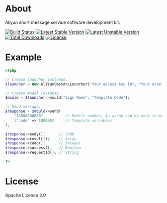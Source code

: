 # About #

Aliyun short message service software development kit.

[![Build Status](https://travis-ci.org/edoger/aliyun-sms-sdk.svg?branch=master)](https://travis-ci.org/edoger/aliyun-sms-sdk)
[![Latest Stable Version](https://poser.pugx.org/edoger/aliyun-sms-sdk/v/stable)](https://packagist.org/packages/edoger/aliyun-sms-sdk)
[![Latest Unstable Version](https://poser.pugx.org/edoger/aliyun-sms-sdk/v/unstable)](https://packagist.org/packages/edoger/aliyun-sms-sdk)
[![Total Downloads](https://poser.pugx.org/edoger/aliyun-sms-sdk/downloads)](https://packagist.org/packages/edoger/aliyun-sms-sdk)
[![License](https://poser.pugx.org/edoger/aliyun-sms-sdk/license)](https://packagist.org/packages/edoger/aliyun-sms-sdk)

# Example #
```php
<?php

// Create launcher instanse.
$launcher = new AliYunSmsSdk\Launcher("Your access key ID", "Your access secret");

// Create model instanse.
$mould = $launcher->mould("Sign Name", "Template Code");

// Send message.
$response = $mould->send(
    "18888888888",         // Mobile number, An array can be sent to multiple numbers.
    ["code" => 100000]     // Template variables.
);

$response->body();      // JSON
$response->result();    // Array
$response->code();      // Integer
$response->success();   // Boolean
$response->requestId(); // String

?>
```

# License #

Apache License 2.0